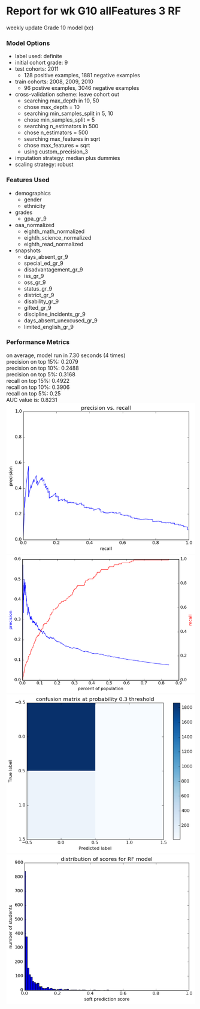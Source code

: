 # Report for wk G10 allFeatures 3 RF
weekly update Grade 10 model (xc)

### Model Options
* label used: definite
* initial cohort grade: 9
* test cohorts: 2011
	 * 128 positive examples, 1881 negative examples
* train cohorts: 2008, 2009, 2010
	 * 96 postive examples, 3046 negative examples
* cross-validation scheme: leave cohort out
	 * searching max_depth in 10, 50
	 * chose max_depth = 10
	 * searching min_samples_split in 5, 10
	 * chose min_samples_split = 5
	 * searching n_estimators in 500
	 * chose n_estimators = 500
	 * searching max_features in sqrt
	 * chose max_features = sqrt
	 * using custom_precision_3
* imputation strategy: median plus dummies
* scaling strategy: robust

### Features Used
* demographics
	 * gender
	 * ethnicity
* grades
	 * gpa_gr_9
* oaa_normalized
	 * eighth_math_normalized
	 * eighth_science_normalized
	 * eighth_read_normalized
* snapshots
	 * days_absent_gr_9
	 * special_ed_gr_9
	 * disadvantagement_gr_9
	 * iss_gr_9
	 * oss_gr_9
	 * status_gr_9
	 * district_gr_9
	 * disability_gr_9
	 * gifted_gr_9
	 * discipline_incidents_gr_9
	 * days_absent_unexcused_gr_9
	 * limited_english_gr_9

### Performance Metrics
on average, model run in 7.30 seconds (4 times) <br/>precision on top 15%: 0.2079 <br/>precision on top 10%: 0.2488 <br/>precision on top 5%: 0.3168 <br/>recall on top 15%: 0.4922 <br/>recall on top 10%: 0.3906 <br/>recall on top 5%: 0.25 <br/>AUC value is: 0.8231 <br/>![wk_G10_allFeatures_3_RF_pr_vs_threshold.png](figs/wk_G10_allFeatures_3_RF_pr_vs_threshold.png)
![wk_G10_allFeatures_3_RF_precision_recall_at_k.png](figs/wk_G10_allFeatures_3_RF_precision_recall_at_k.png)
![wk_G10_allFeatures_3_RF_confusion_mat_0.3.png](figs/wk_G10_allFeatures_3_RF_confusion_mat_0.3.png)
![wk_G10_allFeatures_3_RF_score_dist.png](figs/wk_G10_allFeatures_3_RF_score_dist.png)
